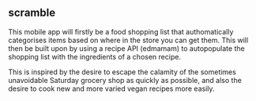 ## scramble

This mobile app will firstly be a food shopping list that authomatically categorises items based on where in the store you can get them. This will then be built upon by using a recipe API (edmamam) to autopopulate the shopping list with the ingredients of a chosen recipe.

This is inspired by the desire to escape the calamity of the sometimes unavoidable Saturday grocery shop as quickly as possible, and also the desire to cook new and more varied vegan recipes more easily.
